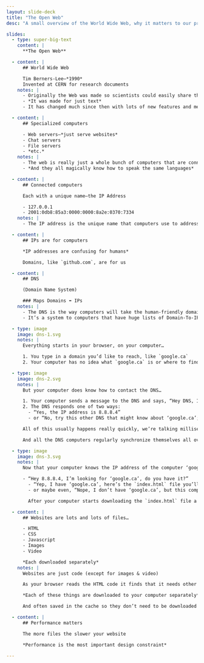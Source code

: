 ```yaml
---
layout: slide-deck
title: "The Open Web"
desc: "A small overview of the World Wide Web, why it matters to our program and how it became what it is today."

slides:
  - type: super-big-text
    content: |
      **The Open Web**

  - content: |
      ## World Wide Web

      Tim Berners-Lee—*1990*
      Invented at CERN for research documents
    notes: |
      - Originally the Web was made so scientists could easily share their research
      - *It was made for just text*
      - It has changed much since then with lots of new features and media abilities

  - content: |
      ## Specialized computers

      - Web servers—*just serve websites*
      - Chat servers
      - File servers
      - *etc.*
    notes: |
      - The web is really just a whole bunch of computers that are connected together
      - *And they all magically know how to speak the same languages*

  - content: |
      ## Connected computers

      Each with a unique name—the IP Address

      - 127.0.0.1
      - 2001:0db8:85a3:0000:0000:8a2e:0370:7334
    notes: |
      - The IP address is the unique name that computers use to address each other

  - content: |
      ## IPs are for computers

      *IP addresses are confusing for humans*

      Domains, like `github.com`, are for us

  - content: |
      ## DNS

      (Domain Name System)

      ### Maps Domains ⬌ IPs
    notes: |
      - The DNS is the way computers will take the human-friendly domain and convert it into a computer friendly IP address
      - It’s a system to computers that have huge lists of Domain-To-IP conversions

  - type: image
    image: dns-1.svg
    notes: |
      Everything starts in your browser, on your computer…

      1. You type in a domain you’d like to reach, like `google.ca`
      2. Your computer has no idea what `google.ca` is or where to find the computer that is `google.ca`

  - type: image
    image: dns-2.svg
    notes: |
      But your computer does know how to contact the DNS…

      1. Your computer sends a message to the DNS and says, “Hey DNS, I’m looking for ‘google.ca’ can you tell me where that is?”
      2. The DNS responds one of two ways:
        - “Yes, the IP address is 8.8.8.4”
        - or “No, try this other DNS that might know about ‘google.ca’; its IP address is 4.4.4.2”

      All of this usually happens really quickly, we’re talking milliseconds here. Your computer even keeps a cache/history of all the domain-to-IP mappings so it doesn’t have to look them up in the future

      And all the DNS computers regularly synchronize themselves all over the world

  - type: image
    image: dns-3.svg
    notes: |
      Now that your computer knows the IP address of the computer ‘google.ca’ is on it contacts that computer directly:

      - “Hey 8.8.8.4, I’m looking for ‘google.ca’, do you have it?”
        - “Yep, I have ‘google.ca’, here’s the `index.html` file you’ll need”
        - or maybe even, “Nope, I don’t have ‘google.ca’, but this computer over here does

        After your computer starts downloading the `index.html` file a whole series of other things start to happen…

  - content: |
      ## Websites are lots and lots of files…

      - HTML
      - CSS
      - Javascript
      - Images
      - Video

      *Each downloaded separately*
    notes: |
      Websites are just code (except for images & video)

      As your browser reads the HTML code it finds that it needs other code, like CSS or Javascript or other files like images and videos

      *Each of these things are downloaded to your computer separately*

      And often saved in the cache so they don’t need to be downloaded the next time you visit the website

  - content: |
      ## Performance matters

      The more files the slower your website

      *Performance is the most important design constraint*

---
```

